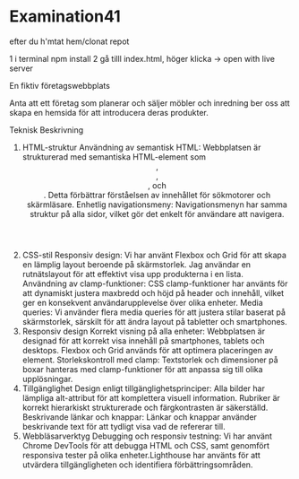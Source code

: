 # Examination41

efter du h'mtat hem/clonat repot

1 i terminal npm install
2 gå tilll index.html, höger klicka -> open with live server


En fiktiv företagswebbplats

Anta att ett företag som planerar och säljer möbler och inredning ber oss att skapa en hemsida för att introducera deras produkter.


Teknisk Beskrivning
1. HTML-struktur
Användning av semantisk HTML: Webbplatsen är strukturerad med semantiska HTML-element som <header>, <nav>, <main>, och <footer>. Detta förbättrar förståelsen av innehållet för sökmotorer och skärmläsare.
Enhetlig navigationsmeny: Navigationsmenyn har samma struktur på alla sidor, vilket gör det enkelt för användare att navigera.
2. CSS-stil
Responsiv design: Vi har använt Flexbox och Grid för att skapa en lämplig layout beroende på skärmstorlek. Jag användar en rutnätslayout för att effektivt visa upp produkterna i en lista.  
Användning av clamp-funktioner: CSS clamp-funktioner har använts för att dynamiskt justera maxbredd och höjd på header och innehåll, vilket ger en konsekvent användarupplevelse över olika enheter.
Media queries: Vi använder flera media queries för att justera stilar baserat på skärmstorlek, särskilt för att ändra layout på tabletter och smartphones.
3. Responsiv design
Korrekt visning på alla enheter: Webbplatsen är designad för att korrekt visa innehåll på smartphones, tablets och desktops. Flexbox och Grid används för att optimera placeringen av element.
Storlekskontroll med clamp: Textstorlek och dimensioner på boxar hanteras med clamp-funktioner för att anpassa sig till olika upplösningar.
4. Tillgänglighet
Design enligt tillgänglighetsprinciper: Alla bilder har lämpliga alt-attribut för att komplettera visuell information. Rubriker är korrekt hierarkiskt strukturerade och färgkontrasten är säkerställd.
Beskrivande länkar och knappar: Länkar och knappar använder beskrivande text för att tydligt visa vad de refererar till.
5. Webbläsarverktyg
Debugging och responsiv testning: Vi har använt Chrome DevTools för att debugga HTML och CSS, samt genomfört responsiva tester på olika enheter.Lighthouse har använts för att utvärdera tillgängligheten och identifiera förbättringsområden.